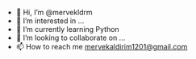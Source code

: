 - 👋 Hi, I’m @mervekldrm
- 👀 I’m interested in ...
- 🌱 I’m currently learning Python
- 💞️ I’m looking to collaborate on ...
- 📫 How to reach me mervekaldirim1201@gmail.com 

<!---
mervekldrm/mervekldrm is a ✨ special ✨ repository because its `README.md` (this file) appears on your GitHub profile.
You can click the Preview link to take a look at your changes.
--->
